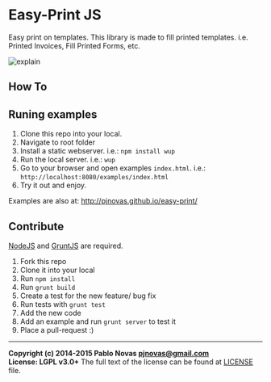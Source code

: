 # Easy-Print JS

Easy print on templates.
This library is made to fill printed templates. i.e. Printed Invoices, Fill Printed Forms, etc.

![explain](https://raw.github.com/pjnovas/easy-print/master/easy-print.png)

## How To



## Runing examples

1. Clone this repo into your local.
2. Navigate to root folder
3. Install a static webserver. i.e.: `npm install wup`
4. Run the local server. i.e.: `wup`
5. Go to your browser and open examples `index.html`. i.e.: `http://localhost:8080/examples/index.html`
6. Try it out and enjoy.

Examples are also at: http://pjnovas.github.io/easy-print/

## Contribute

[NodeJS](http://nodejs.org/) and [GruntJS](http://gruntjs.com/) are required.

1. Fork this repo
2. Clone it into your local
3. Run `npm install`
4. Run `grunt build`
5. Create a test for the new feature/ bug fix
6. Run tests with `grunt test`
7. Add the new code
8. Add an example and run `grunt server` to test it
9. Place a pull-request :)

------------------------------------------

__Copyright (c) 2014-2015 Pablo Novas <pjnovas@gmail.com>__  
__License: LGPL v3.0+__  The full text of the license can be found at [LICENSE](https://raw.github.com/pjnovas/easy-print/master/LICENSE) file.
